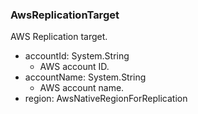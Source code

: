 ### AwsReplicationTarget
AWS Replication target.

- accountId: System.String
  - AWS account ID.
- accountName: System.String
  - AWS account name.
- region: AwsNativeRegionForReplication
